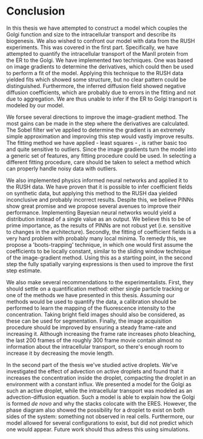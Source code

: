 # Conclusion

In this thesis we have attempted to construct a model which couples the Golgi function and size to the intracellular transport and describe its biogenesis. We also wished to confront our model with data from the RUSH experiments. This was covered in the first part. Specifically, we have attempted to quantify the intracellular transport of the ManII protein from the ER to the Golgi. We have implemented two techniques. One was based on image gradients to determine the derivatives, which could then be used to perform a fit of the model. Applying this technique to the RUSH data yielded fits which showed some structure, but no clear pattern could be distinguished. Furthermore, the inferred diffusion field showed negative diffusion coefficients, which are probably due to errors in the fitting and not due to aggregation. We are thus unable to infer if the ER to Golgi transport is modeled by our model. 

We forsee several directions to improve the image-gradient method. The most gains can be made in the step where the derivatives are calculated. The Sobel filter we've applied to determine the gradient is an extremely simple approximation and improving this step would vastly improve results. The fitting method we have applied - least squares - , is rather basic too and quite sensitive to outliers. Since the image gradients turn the model into a generic set of features, any fitting procedure could be used. In selecting a different fitting procedure, care should be taken to select a method which can properly handle noisy data with outliers. 

We also implemented physics informed neural networks and applied it to the RUSH data. We have proven that it is possible to infer coefficient fields on synthetic data, but applying this method to the RUSH daa yielded inconclusive and probably incorrect results. Despite this, we believe PINNs show great promise and we propose several avenues to improve their performance. Implementing Bayesian neural networks would yield a distribution instead of a single value as an output. We believe this to be of prime importance, as the results of PINNs are not robust yet (i.e. sensitive to changes in the architecture). Secondly, the fitting of coefficient fields is a very hard problem with probably many local minima. To remedy this, we propose a 'boots-trapping' technique, in which one would first assume the coefficients to be locally constant, similar to the sliding window technique of the image-gradient method. Using this as a starting point, in the second step the fully spatially varying expressions is then used to improve the first step estimate. 

We also make several recommendations to the experimentalists. First, they should settle on a quantification method: either single particle tracking or one of the methods we have presented in this thesis. Assuming our methods would be used to quantify the data, a calibration should be performed to learn the mapping of the fluorescence intensity to the concentration. Taking bright field images should also be considered, as these can be used for segmentation. Finally, the image acquisition procedure should be improved by ensuring a steady frame-rate and increasing it. Although increasing the frame rate increases photo bleaching, the last 200 frames of the roughly 300 frame movie contain almost no information about the intracellular transport, so there's enough room to increase it by decreasing the movie length.

In the second part of the thesis we've studied active droplets. We've investigated the effect of advection on active droplets and found that it increases the concentration inside the droplet, compacting the droplet in an environment with a constant influx. We presented a model for the Golgi as such an active droplet, while the intracellular transport was modeled as an advection-diffusion equation. Such a model is able to explain how the Golgi is formed *de novo* and why the stacks colocate with the ERES. However, the phase diagram also showed the possibility for a droplet to exist on both sides of the system: something not observed in real cells. Furthermore, our model allowed for several configurations to exist, but did not predict which one would appear. Future work should thus adress this using simulations.

 